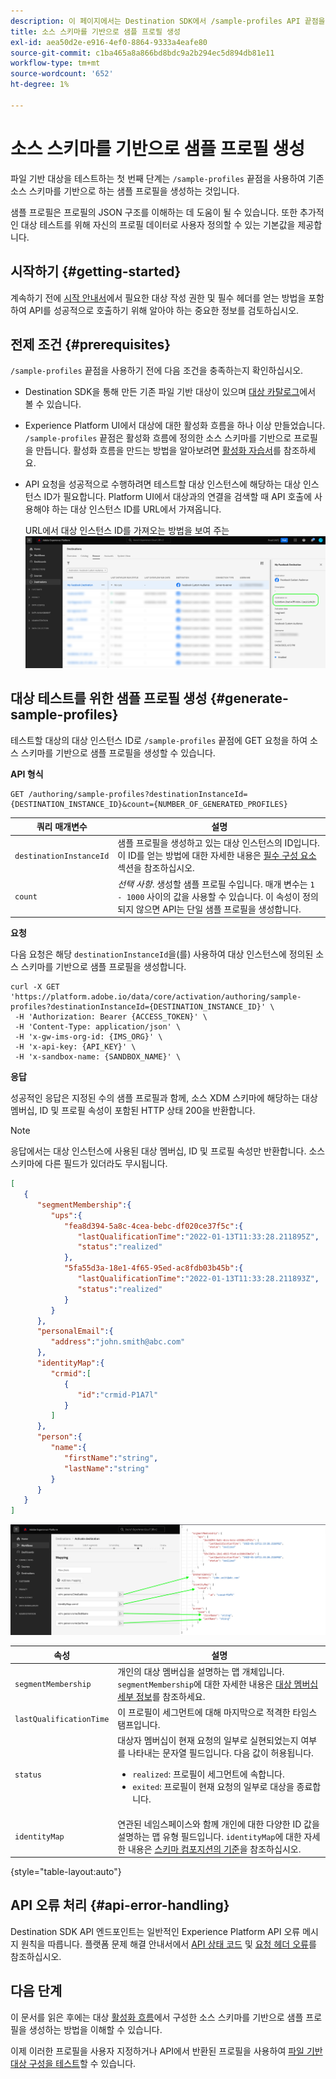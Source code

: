 ```yaml
---
description: 이 페이지에서는 Destination SDK에서 /sample-profiles API 끝점을 사용하여 소스 스키마를 기반으로 샘플 프로필을 생성하는 방법을 설명합니다. 이러한 샘플 프로필을 사용하여 파일 기반 대상 구성을 테스트할 수 있습니다.
title: 소스 스키마를 기반으로 샘플 프로필 생성
exl-id: aea50d2e-e916-4ef0-8864-9333a4eafe80
source-git-commit: c1ba465a8a866bd8bdc9a2b294ec5d894db81e11
workflow-type: tm+mt
source-wordcount: '652'
ht-degree: 1%

---
```



# 소스 스키마를 기반으로 샘플 프로필 생성

파일 기반 대상을 테스트하는 첫 번째 단계는 `/sample-profiles` 끝점을 사용하여 기존 소스 스키마를 기반으로 하는 샘플 프로필을 생성하는 것입니다.

샘플 프로필은 프로필의 JSON 구조를 이해하는 데 도움이 될 수 있습니다. 또한 추가적인 대상 테스트를 위해 자신의 프로필 데이터로 사용자 정의할 수 있는 기본값을 제공합니다.

## 시작하기 {#getting-started}

계속하기 전에 [시작 안내서](../../getting-started.md)에서 필요한 대상 작성 권한 및 필수 헤더를 얻는 방법을 포함하여 API를 성공적으로 호출하기 위해 알아야 하는 중요한 정보를 검토하십시오.

## 전제 조건 {#prerequisites}

`/sample-profiles` 끝점을 사용하기 전에 다음 조건을 충족하는지 확인하십시오.

* Destination SDK을 통해 만든 기존 파일 기반 대상이 있으며 [대상 카탈로그](../../../ui/destinations-workspace.md)에서 볼 수 있습니다.
* Experience Platform UI에서 대상에 대한 활성화 흐름을 하나 이상 만들었습니다. `/sample-profiles` 끝점은 활성화 흐름에 정의한 소스 스키마를 기반으로 프로필을 만듭니다. 활성화 흐름을 만드는 방법을 알아보려면 [활성화 자습서](../../../ui/activate-batch-profile-destinations.md)를 참조하세요.
* API 요청을 성공적으로 수행하려면 테스트할 대상 인스턴스에 해당하는 대상 인스턴스 ID가 필요합니다. Platform UI에서 대상과의 연결을 검색할 때 API 호출에 사용해야 하는 대상 인스턴스 ID를 URL에서 가져옵니다.

  URL에서 대상 인스턴스 ID를 가져오는 방법을 보여 주는 ![UI 이미지.](../../assets/testing-api/get-destination-instance-id.png)

## 대상 테스트를 위한 샘플 프로필 생성 {#generate-sample-profiles}

테스트할 대상의 대상 인스턴스 ID로 `/sample-profiles` 끝점에 GET 요청을 하여 소스 스키마를 기반으로 샘플 프로필을 생성할 수 있습니다.

**API 형식**

```http
GET /authoring/sample-profiles?destinationInstanceId={DESTINATION_INSTANCE_ID}&count={NUMBER_OF_GENERATED_PROFILES}
```

| 쿼리 매개변수 | 설명 |
| -------- | ----------- |
| `destinationInstanceId` | 샘플 프로필을 생성하고 있는 대상 인스턴스의 ID입니다. 이 ID를 얻는 방법에 대한 자세한 내용은 [필수 구성 요소](#prerequisites) 섹션을 참조하십시오. |
| `count` | *선택 사항*. 생성할 샘플 프로필 수입니다. 매개 변수는 `1 - 1000` 사이의 값을 사용할 수 있습니다. 이 속성이 정의되지 않으면 API는 단일 샘플 프로필을 생성합니다. |

**요청**

다음 요청은 해당 `destinationInstanceId`을(를) 사용하여 대상 인스턴스에 정의된 소스 스키마를 기반으로 샘플 프로필을 생성합니다.

```shell
curl -X GET 'https://platform.adobe.io/data/core/activation/authoring/sample-profiles?destinationInstanceId={DESTINATION_INSTANCE_ID}' \
 -H 'Authorization: Bearer {ACCESS_TOKEN}' \
 -H 'Content-Type: application/json' \
 -H 'x-gw-ims-org-id: {IMS_ORG}' \
 -H 'x-api-key: {API_KEY}' \
 -H 'x-sandbox-name: {SANDBOX_NAME}' \
```

**응답**

성공적인 응답은 지정된 수의 샘플 프로필과 함께, 소스 XDM 스키마에 해당하는 대상 멤버십, ID 및 프로필 속성이 포함된 HTTP 상태 200을 반환합니다.

>[!NOTE]
>
> 응답에서는 대상 인스턴스에 사용된 대상 멤버십, ID 및 프로필 속성만 반환합니다. 소스 스키마에 다른 필드가 있더라도 무시됩니다.

```json
[
   {
      "segmentMembership":{
         "ups":{
            "fea8d394-5a8c-4cea-bebc-df020ce37f5c":{
               "lastQualificationTime":"2022-01-13T11:33:28.211895Z",
               "status":"realized"
            },
            "5fa55d3a-18e1-4f65-95ed-ac8fdb03b45b":{
               "lastQualificationTime":"2022-01-13T11:33:28.211893Z",
               "status":"realized"
            }
         }
      },
      "personalEmail":{
         "address":"john.smith@abc.com"
      },
      "identityMap":{
         "crmid":[
            {
               "id":"crmid-P1A7l"
            }
         ]
      },
      "person":{
         "name":{
            "firstName":"string",
            "lastName":"string"
         }
      }
   }
]
```

![API 응답의 필드에 대한 UI의 매핑을 보여 주는 이미지입니다.](../../assets/testing-api/batch-destinations/sample-api-response-mapping.png)

| 속성 | 설명 |
| -------- | ----------- |
| `segmentMembership` | 개인의 대상 멤버십을 설명하는 맵 개체입니다. `segmentMembership`에 대한 자세한 내용은 [대상 멤버십 세부 정보](../../../../xdm/field-groups/profile/segmentation.md)를 참조하세요. |
| `lastQualificationTime` | 이 프로필이 세그먼트에 대해 마지막으로 적격한 타임스탬프입니다. |
| `status` | 대상자 멤버십이 현재 요청의 일부로 실현되었는지 여부를 나타내는 문자열 필드입니다. 다음 값이 허용됩니다. <ul><li>`realized`: 프로필이 세그먼트에 속합니다.</li><li>`exited`: 프로필이 현재 요청의 일부로 대상을 종료합니다.</li></ul> |
| `identityMap` | 연관된 네임스페이스와 함께 개인에 대한 다양한 ID 값을 설명하는 맵 유형 필드입니다. `identityMap`에 대한 자세한 내용은 [스키마 컴포지션의 기준](../../../../xdm/schema/composition.md#identityMap)을 참조하십시오. |

{style="table-layout:auto"}

## API 오류 처리 {#api-error-handling}

Destination SDK API 엔드포인트는 일반적인 Experience Platform API 오류 메시지 원칙을 따릅니다. 플랫폼 문제 해결 안내서에서 [API 상태 코드](../../../../landing/troubleshooting.md#api-status-codes) 및 [요청 헤더 오류](../../../../landing/troubleshooting.md#request-header-errors)를 참조하십시오.

## 다음 단계

이 문서를 읽은 후에는 대상 [활성화 흐름](../../../ui/activate-batch-profile-destinations.md)에서 구성한 소스 스키마를 기반으로 샘플 프로필을 생성하는 방법을 이해할 수 있습니다.

이제 이러한 프로필을 사용자 지정하거나 API에서 반환된 프로필을 사용하여 [파일 기반 대상 구성을 테스트](file-based-destination-testing-api.md)할 수 있습니다.
